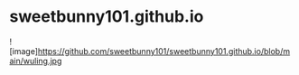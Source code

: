 # sweetbunny101.github.io
![image]https://github.com/sweetbunny101/sweetbunny101.github.io/blob/main/wuling.jpg
